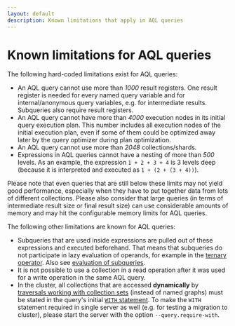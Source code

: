 ```yaml
---
layout: default
description: Known limitations that apply in AQL queries
---
```

Known limitations for AQL queries
=================================

The following hard-coded limitations exist for AQL queries:

- An AQL query cannot use more than _1000_ result registers.
  One result register is needed for every named query variable and for
  internal/anonymous query variables, e.g. for intermediate results.
  Subqueries also require result registers.
- An AQL query cannot have more than _4000_ execution nodes in its initial
  query execution plan. This number includes all execution nodes of the
  initial execution plan, even if some of them could be
  optimized away later by the query optimizer during plan optimization.
- An AQL query cannot use more than _2048_ collections/shards.
- Expressions in AQL queries cannot have a nesting of more than _500_ levels.
  As an example, the expression `1 + 2 + 3 + 4` is 3 levels deep
  (because it is interpreted and executed as `1 + (2 + (3 + 4))`).

Please note that even queries that are still below these limits may not
yield good performance, especially when they have to put together data from lots
of different collections. Please also consider that large queries (in terms of
intermediate result size or final result size) can use considerable amounts of
memory and may hit the configurable memory limits for AQL queries.

The following other limitations are known for AQL queries:

- Subqueries that are used inside expressions are pulled out of these
  expressions and executed beforehand. That means that subqueries do not
  participate in lazy evaluation of operands, for example in the
  [ternary operator](operators.html#ternary-operator). Also see
  [evaluation of subqueries](examples-combining-queries.html#evaluation-of-subqueries).
- It is not possible to use a collection in a read operation after
  it was used for a write operation in the same AQL query.
- In the cluster, all collections that are accessed **dynamically** by
  [traversals working with collection sets](graphs-traversals.html#working-with-collection-sets)
  (instead of named graphs) must be stated in the query's initial
  [`WITH` statement](operations-with.html). To make the `WITH` statement
  required in single server as well (e.g. for testing a migration to cluster),
  please start the server with the option `--query.require-with`.
